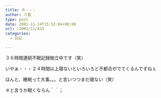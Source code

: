 ```yaml
---
title: 今・・・
author: 八雲
type: post
date: 2001-11-14T15:52:04+00:00
url: /2001/11/433
categories:
  - 日記

---
```

３６時間連続不眠記録樹立中です（笑）
  
いやぁ・・・２４時間以上寝ないといろいろと不都合がでてくるんですねぇ
  
ほんと、睡眠って大事。。。と言いつつまだ寝ない（笑）
  
＃と言うか眠くならん＾＾；